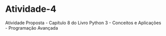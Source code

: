 # Atividade-4
Atividade Proposta - Capítulo 8 do Livro Python 3 - Conceitos e Aplicações - Programação Avançada
